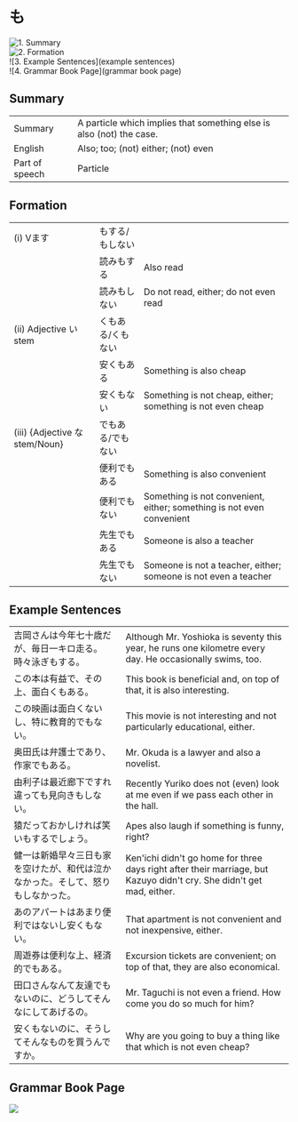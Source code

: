 # も

![1. Summary](summary)<br>
![2. Formation](formation)<br>
![3. Example Sentences](example sentences)<br>
![4. Grammar Book Page](grammar book page)<br>


## Summary

<table><tr>   <td>Summary</td>   <td>A particle which implies that something else is also (not) the case.</td></tr><tr>   <td>English</td>   <td>Also; too; (not) either; (not) even</td></tr><tr>   <td>Part of speech</td>   <td>Particle</td></tr></table>

## Formation

<table class="table"><tbody><tr class="tr head"><td class="td"><span class="numbers">(i)</span> <span class="bold">Vます</span></td><td class="td"><span class="concept">もする</span><span>/</span><span class="concept">もしない</span></td><td class="td"></td></tr><tr class="tr"><td class="td"></td><td class="td"><span>読み</span><span class="concept">もする</span></td><td class="td"><span>Also read</span></td></tr><tr class="tr"><td class="td"></td><td class="td"><span>読み</span><span class="concept">もしない</span></td><td class="td"><span>Do not read, either; do not even read</span></td></tr><tr class="tr head"><td class="td"><span class="numbers">(ii)</span> <span class="bold">Adjective い stem</span></td><td class="td"><span class="concept">くもある</span><span>/</span><span class="concept">くもない</span></td><td class="td"></td></tr><tr class="tr"><td class="td"></td><td class="td"><span>安</span><span class="concept">くもある</span></td><td class="td"><span>Something is also cheap</span></td></tr><tr class="tr"><td class="td"></td><td class="td"><span>安</span><span class="concept">くもない</span></td><td class="td"><span>Something is not cheap, either; something is not even cheap</span></td></tr><tr class="tr head"><td class="td"><span class="numbers">(iii)</span> <span class="bold">{Adjective な stem/Noun}</span></td><td class="td"><span class="concept">でもある</span><span>/</span><span class="concept">でもない</span></td><td class="td"></td></tr><tr class="tr"><td class="td"></td><td class="td"><span>便利</span><span class="concept">でもある</span></td><td class="td"><span>Something is also convenient</span></td></tr><tr class="tr"><td class="td"></td><td class="td"><span>便利</span><span class="concept">でもない</span></td><td class="td"><span>Something is not convenient, either; something is not even convenient</span></td></tr><tr class="tr"><td class="td"></td><td class="td"><span>先生</span><span class="concept">でもある</span></td><td class="td"><span>Someone is also a teacher</span></td></tr><tr class="tr"><td class="td"></td><td class="td"><span>先生</span><span class="concept">でもない</span></td><td class="td"><span>Someone is not a teacher, either; someone is not even a teacher</span></td></tr></tbody></table>

## Example Sentences

<table><tr>   <td>吉岡さんは今年七十歳だが、毎日一キロ走る。時々泳ぎもする。</td>   <td>Although Mr. Yoshioka is seventy this year, he runs one kilometre every day. He occasionally swims, too.</td></tr><tr>   <td>この本は有益で、その上、面白くもある。</td>   <td>This book is beneficial and, on top of that, it is also interesting.&nbsp;</td></tr><tr>   <td>この映画は面白くないし、特に教育的でもない。</td>   <td>This movie is not interesting and not particularly educational, either.</td></tr><tr>   <td>奥田氏は弁護士であり、作家でもある。</td>   <td>Mr. Okuda is a lawyer and also a novelist.</td></tr><tr>   <td>由利子は最近廊下ですれ違っても見向きもしない。</td>   <td>Recently Yuriko does not (even) look at me even if we pass each other in the hall.</td></tr><tr>   <td>猿だっておかしければ笑いもするでしょう。</td>   <td>Apes also laugh if something is funny, right?</td></tr><tr>   <td>健一は新婚早々三日も家を空けたが、和代は泣かなかった。そして、怒りもしなかった。</td>   <td>Ken'ichi didn't go home for three days right after their marriage, but Kazuyo didn't cry. She didn't get mad, either.</td></tr><tr>   <td>あのアパートはあまり便利ではないし安くもない。</td>   <td>That apartment is not convenient and not inexpensive, either.</td></tr><tr>   <td>周遊券は便利な上、経済的でもある。</td>   <td>Excursion tickets are convenient; on top of that, they are also economical.</td></tr><tr>   <td>田口さんなんて友達でもないのに、どうしてそんなにしてあげるの。</td>   <td>Mr. Taguchi is not even a friend. How come you do so much for him?</td></tr><tr>   <td>安くもないのに、そうしてそんなものを買うんですか。</td>   <td>Why are you going to buy a thing like that which is not even cheap?</td></tr></table>

## Grammar Book Page

![](../img/Intermediateも.png)

